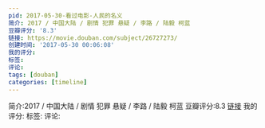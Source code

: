 ```yaml
---
pid: 2017-05-30-看过电影-人民的名义
简介: 2017 / 中国大陆 / 剧情 犯罪 悬疑 / 李路 / 陆毅 柯蓝
豆瓣评分: '8.3'
链接: https://movie.douban.com/subject/26727273/
创建时间: '2017-05-30 00:06:08'
我的评分:
标签:
评论:
tags: [douban]
categories: [timeline]
---
```

简介:2017 / 中国大陆 / 剧情 犯罪 悬疑 / 李路 / 陆毅 柯蓝
豆瓣评分:8.3
[链接](https://movie.douban.com/subject/26727273/)
我的评分:
标签:
评论:
